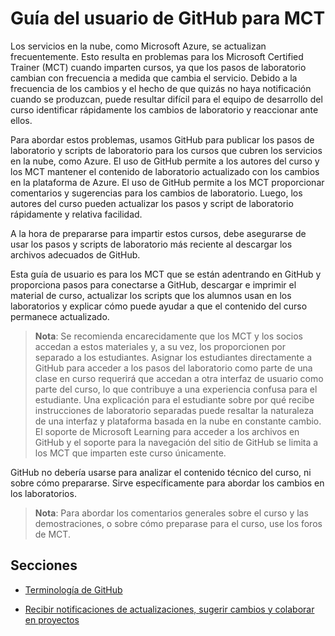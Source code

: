 ﻿# Guía del usuario de GitHub para MCT

Los servicios en la nube, como Microsoft Azure, se actualizan frecuentemente. Esto resulta en problemas para los Microsoft Certified Trainer (MCT) cuando imparten cursos, ya que los pasos de laboratorio cambian con frecuencia a medida que cambia el servicio. Debido a la frecuencia de los cambios y el hecho de que quizás no haya notificación cuando se produzcan, puede resultar difícil para el equipo de desarrollo del curso identificar rápidamente los cambios de laboratorio y reaccionar ante ellos. 

Para abordar estos problemas, usamos GitHub para publicar los pasos de laboratorio y scripts de laboratorio para los cursos que cubren los servicios en la nube, como Azure. El uso de GitHub permite a los autores del curso y los MCT mantener el contenido de laboratorio actualizado con los cambios en la plataforma de Azure. El uso de GitHub permite a los MCT proporcionar comentarios y sugerencias para los cambios de laboratorio. Luego, los autores del curso pueden actualizar los pasos y script de laboratorio rápidamente y relativa facilidad.

A la hora de prepararse para impartir estos cursos, debe asegurarse de usar los pasos y scripts de laboratorio más reciente al descargar los archivos adecuados de GitHub. 

Esta guía de usuario es para los MCT que se están adentrando en GitHub y proporciona pasos para conectarse a GitHub, descargar e imprimir el material de curso, actualizar los scripts que los alumnos usan en los laboratorios y explicar cómo puede ayudar a que el contenido del curso permanece actualizado.

> **Nota**: Se recomienda encarecidamente que los MCT y los socios accedan a estos materiales y, a su vez, los proporcionen por separado a los estudiantes.  Asignar los estudiantes directamente a GitHub para acceder a los pasos del laboratorio como parte de una clase en curso requerirá que accedan a otra interfaz de usuario como parte del curso, lo que contribuye a una experiencia confusa para el estudiante. Una explicación para el estudiante sobre por qué recibe instrucciones de laboratorio separadas puede resaltar la naturaleza de una interfaz y plataforma basada en la nube en constante cambio. El soporte de Microsoft Learning para acceder a los archivos en GitHub y el soporte para la navegación del sitio de GitHub se limita a los MCT que imparten este curso únicamente.

GitHub no debería usarse para analizar el contenido técnico del curso, ni sobre cómo prepararse. Sirve específicamente para abordar los cambios en los laboratorios.

> **Nota**: Para abordar los comentarios generales sobre el curso y las demostraciones, o sobre cómo preparase para el curso, use los foros de MCT.

## Secciones

- [Terminología de GitHub](terminology/)

- [Recibir notificaciones de actualizaciones, sugerir cambios y colaborar en proyectos](collaboration/)
